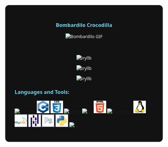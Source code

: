 <div style="background-color:#121212; color:#eee; padding: 30px; border-radius: 12px; font-family: 'Segoe UI', Tahoma, Geneva, Verdana, sans-serif;">

<h3 align="center" style="color:#61dafb;">Bombardilo Crocodilla</h3>

<p align="center">
  <img src="https://media3.giphy.com/media/v1.Y2lkPTc5MGI3NjExbzd2dWowaWdqbHpkNWZxM2ZycmM0ZnVmOTY5eHcyNGdtM3Jpa3phcCZlcD12MV9pbnRlcm5hbF9naWZfYnlfaWQmY3Q9Zw/JtcTuWWhY3uXpSuwYG/giphy.gif" alt="Bombardilo GIF" width="200" />
</p>

<p align="center" style="margin-bottom:40px;">
  <!-- You can add social icons or links here if you want -->
</p>
<p align="center" style="margin-top:50px;">
  <img src="https://github-readme-stats.vercel.app/api/top-langs?username=iryllb&show_icons=true&locale=en&layout=compact&theme=dark" alt="iryllb" />
</p>

<p align="center">
  <img src="https://github-readme-stats.vercel.app/api?username=iryllb&show_icons=true&locale=en&theme=dark" alt="iryllb" />
</p>

<p align="center">
  <img src="https://github-readme-streak-stats.herokuapp.com/?user=iryllb&theme=dark" alt="iryllb" />
</p>

<h3 align="left" style="color:#61dafb;">Languages and Tools:</h3>
<p align="left">
  <a href="https://www.arduino.cc/" target="_blank" rel="noreferrer">
    <img src="https://cdn.worldvectorlogo.com/logos/arduino-1.svg" alt="arduino" width="40" height="40"/>
  </a>
  <a href="https://www.w3schools.com/cpp/" target="_blank" rel="noreferrer">
    <img src="https://raw.githubusercontent.com/devicons/devicon/master/icons/cplusplus/cplusplus-original.svg" alt="cplusplus" width="40" height="40"/>
  </a>
  <a href="https://www.w3schools.com/css/" target="_blank" rel="noreferrer">
    <img src="https://raw.githubusercontent.com/devicons/devicon/master/icons/css3/css3-original-wordmark.svg" alt="css3" width="40" height="40"/>
  </a>
  <a href="https://www.figma.com/" target="_blank" rel="noreferrer">
    <img src="https://www.vectorlogo.zone/logos/figma/figma-icon.svg" alt="figma" width="40" height="40"/>
  </a>
  <a href="https://git-scm.com/" target="_blank" rel="noreferrer">
    <img src="https://www.vectorlogo.zone/logos/git-scm/git-scm-icon.svg" alt="git" width="40" height="40"/>
  </a>
  <a href="https://www.w3.org/html/" target="_blank" rel="noreferrer">
    <img src="https://raw.githubusercontent.com/devicons/devicon/master/icons/html5/html5-original-wordmark.svg" alt="html5" width="40" height="40"/>
  </a>
  <a href="https://www.adobe.com/in/products/illustrator.html" target="_blank" rel="noreferrer">
    <img src="https://www.vectorlogo.zone/logos/adobe_illustrator/adobe_illustrator-icon.svg" alt="illustrator" width="40" height="40"/>
  </a>
  <a href="https://www.linux.org/" target="_blank" rel="noreferrer">
    <img src="https://raw.githubusercontent.com/devicons/devicon/master/icons/linux/linux-original.svg" alt="linux" width="40" height="40"/>
  </a>
  <a href="https://www.mysql.com/" target="_blank" rel="noreferrer">
    <img src="https://raw.githubusercontent.com/devicons/devicon/master/icons/mysql/mysql-original-wordmark.svg" alt="mysql" width="40" height="40"/>
  </a>
  <a href="https://pandas.pydata.org/" target="_blank" rel="noreferrer">
    <img src="https://raw.githubusercontent.com/devicons/devicon/2ae2a900d2f041da66e950e4d48052658d850630/icons/pandas/pandas-original.svg" alt="pandas" width="40" height="40"/>
  </a>
  <a href="https://www.photoshop.com/en" target="_blank" rel="noreferrer">
    <img src="https://raw.githubusercontent.com/devicons/devicon/master/icons/photoshop/photoshop-line.svg" alt="photoshop" width="40" height="40"/>
  </a>
  <a href="https://www.python.org" target="_blank" rel="noreferrer">
    <img src="https://raw.githubusercontent.com/devicons/devicon/master/icons/python/python-original.svg" alt="python" width="40" height="40"/>
  </a>
  <a href="https://www.qt.io/" target="_blank" rel="noreferrer">
    <img src="https://upload.wikimedia.org/wikipedia/commons/0/0b/Qt_logo_2016.svg" alt="qt" width="40" height="40"/>
  </a>
</p>


</div>
